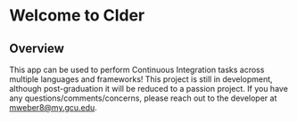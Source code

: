 # Welcome to CIder

## Overview

This app can be used to perform Continuous Integration tasks across multiple languages and frameworks!
This project is still in development, although post-graduation it will be reduced to a passion project.
If you have any questions/comments/concerns, please reach out to the developer at mweber8@my.gcu.edu. 

